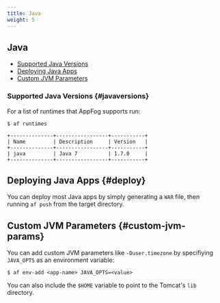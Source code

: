 ```yaml
---
title: Java
weight: 5
---
```


## Java

* [Supported Java Versions](#javaversions)
* [Deploying Java Apps](#deploy)
* [Custom JVM Parameters](#custom-jvm-params)

### Supported Java Versions {#javaversions}

For a list of runtimes that AppFog supports run:

    $ af runtimes

    +--------------+-----------------+-----------+
    | Name         | Description     | Version   |
    +--------------+-----------------+-----------+
    | java         | Java 7          | 1.7.0     |
    +--------------+-----------------+-----------+

## Deploying Java Apps {#deploy}

You can deploy most Java apps by simply generating a `WAR` file, then running `af push` from the target directory.  

## Custom JVM Parameters {#custom-jvm-params}

You can add custom JVM parameters like `-Duser.timezone` by specifiying `JAVA_OPTS` as an environment variable:

    $ af env-add <app-name> JAVA_OPTS=<value>

You can also include the `$HOME` variable to point to the Tomcat's `lib` directory.
